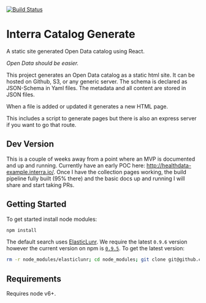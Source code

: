 [![Build Status](https://travis-ci.org/interra/catalog-generate.svg?branch=master)](https://travis-ci.org/interra/catalog-generate)

# Interra Catalog Generate

A static site generated Open Data catalog using React.

*Open Data should be easier.*

This project generates an Open Data catalog as a static html site. It can be hosted on Github, S3, or any generic server. The schema is declared as JSON-Schema in Yaml files. The metadata and all content are stored in JSON files.

When a file is added or updated it generates a new HTML page.

This includes a script to generate pages but there is also an express server if you want to go that route.

## Dev Version

This is a couple of weeks away from a point where an MVP is documented and up and running. Currently have an early POC here: http://healthdata-example.interra.io/. Once I have the collection pages working, the build pipeline fully built (95% there) and the basic docs up and running I will share and start taking PRs.

## Getting Started

To get started install node modules:

```bash
npm install
```

The default search uses [ElasticLunr](http://elasticlunr.com/). We require the latest ``0.9.6`` version however the current version on npm is [``0.9.5``](https://github.com/weixsong/elasticlunr.js/issues/60). To get the latest version:

```bash
rm -r node_modules/elasticlunr; cd node_modules; git clone git@github.com:weixsong/elasticlunr.js.git elasticlunr;
```

## Requirements

Requires node v6+.
